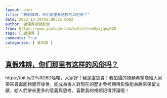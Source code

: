 ```yaml
---
layout: post
title: "真假难辨，你们那里有这样的风俗吗？"
date: 2022-12-30T02:00:25.000Z
author: 盧保貴視覺影像
from: https://www.youtube.com/watch?v=m8yZjqeyDZQ
tags: [ 盧保貴 ]
comments: True
categories: [ 盧保貴 ]
---
```

<!--1672365625000-->
[真假难辨，你们那里有这样的风俗吗？](https://www.youtube.com/watch?v=m8yZjqeyDZQ)
------

<div>
https://bit.ly/2YsRD8D哈嘍，大家好！我是盧寶貴！我拍攝的視頻希望能給大家帶來貢獻能夠留存後世，能成為後人對現在的歷史參考期待影像能為將來保留文獻，給人們帶來更多的意義與思考。喜歡我的視頻記得評論哦！
</div>

